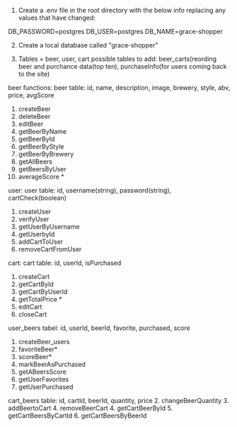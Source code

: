 1. Create a .env file in the root directory with the below info replacing any values that have changed:

DB_PASSWORD=postgres
DB_USER=postgres
DB_NAME=grace-shopper

2. Create a local database called "grace-shopper"


3. Tables = beer, user, cart
possible tables to add: beer_carts(reording beer and purchance data(top ten), purchaseInfo(for users coming back to the site)


beer functions: 
beer table: id, name, description, image, brewery, style, abv, price, avgScore
1. createBeer 
2. deleteBeer
3. editBeer
7. getBeerByName
8. getBeerById
9. getBeerByStyle
10. getBeerByBrewery
11. getAllBeers
12. getBeersByUser
13. averageScore * 

user:
user table: id, username(string), password(string), cartCheck(boolean)
1. createUser
2. verifyUser
3. getUserByUsername
4. getUserbyId
6. addCartToUser
7. removeCartFromUser

cart:
cart table: id, userId, isPurchased
1. createCart
1. getCartById
2. getCartByUserId
3. getTotalPrice * 
4. editCart
5. closeCart

user_beers
tabel: id, userId, beerId, favorite, purchased, score
1. createBeer_users
5. favoriteBeer*
1. scoreBeer*
2. markBeerAsPurchased
3. getABeersScore
4. getUserFavorites
5. getUserPurchased



cart_beers 
table: id, cartId, beerId, quantity, price
2. changeBeerQuantity
3. addBeertoCart
4. removeBeerCart
4. getCartBeerById
5. getCartBeersByCartId
6. getCartBeersByBeerId
